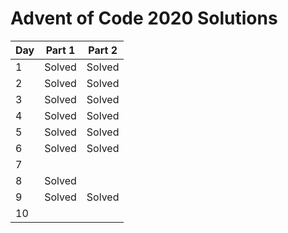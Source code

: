 # Advent of Code 2020 Solutions

| Day | Part 1 | Part 2 |
| --- | ------ | ------ |
| 1   | Solved | Solved |
| 2   | Solved | Solved |
| 3   | Solved | Solved |
| 4   | Solved | Solved |
| 5   | Solved | Solved |
| 6   | Solved | Solved |
| 7   |        |        |
| 8   | Solved |        |
| 9   | Solved | Solved |
| 10  |        |        |
